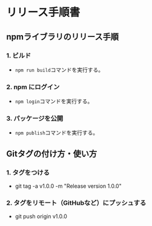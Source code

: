 # リリース手順書

## npmライブラリのリリース手順

### 1. ビルド
- `npm run build`コマンドを実行する。

### 2. npm にログイン
- `npm login`コマンドを実行する。

### 3. パッケージを公開
- `npm publish`コマンドを実行する。


##  Gitタグの付け方・使い方

### 1. タグをつける
- git tag -a v1.0.0 -m "Release version 1.0.0"

### 2. タグをリモート（GitHubなど）にプッシュする
- git push origin v1.0.0